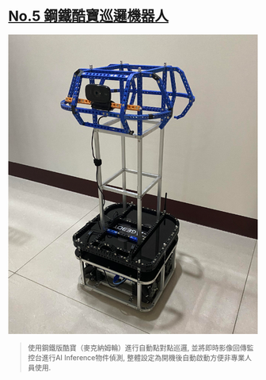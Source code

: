 # [No.5 鋼鐵酷寶巡邏機器人](https://github.com/KUBOT-Robot/FAFABOT/tree/FAFABOT-No.5)
<img src="https://github.com/KUBOT-Robot/FAFABOT/blob/resource/FAFABOT-No5/50.png" width="700">

>使用鋼鐵版酷寶（麥克納姆輪）進行自動點對點巡邏, 並將即時影像回傳監控台進行AI Inference物件偵測, 整體設定為開機後自動啟動方便非專業人員使用.